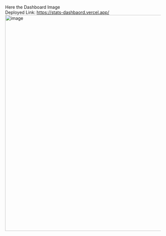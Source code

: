 Here the Dashboard Image </br>
Deployed Link: https://stats-dashbaord.vercel.app/
<img width="776" height="700" alt="image" src="https://github.com/user-attachments/assets/8f99cfb0-ffc8-4c8e-9d2b-5a844deb7588" />
